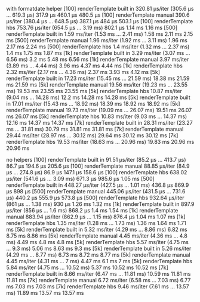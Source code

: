 with formatdate helper
[100] renderTemplate built in  320.81 µs/iter   (305.6 µs … 619.3 µs)  317.9 µs  460.1 µs  480.5 µs
[100] renderTemplate manual     390.6 µs/iter   (380.4 µs … 648.5 µs)  387.1 µs    484 µs  503.1 µs
[100] renderTemplate hbs       753.76 µs/iter    (654.5 µs … 3.19 ms)  802.1 µs   1.14 ms   1.16 ms
[500] renderTemplate built in    1.59 ms/iter     (1.53 ms … 2.41 ms)   1.58 ms   2.11 ms   2.15 ms
[500] renderTemplate manual      1.96 ms/iter     (1.92 ms … 3.11 ms)   1.96 ms   2.17 ms   2.24 ms
[500] renderTemplate hbs          1.4 ms/iter     (1.32 ms … 2.37 ms)    1.4 ms   1.75 ms   1.87 ms
[1k] renderTemplate built in     3.29 ms/iter     (3.07 ms … 6.56 ms)    3.2 ms   5.48 ms   6.56 ms
[1k] renderTemplate manual       3.97 ms/iter     (3.89 ms … 4.44 ms)   3.96 ms   4.37 ms   4.44 ms
[1k] renderTemplate hbs          2.32 ms/iter     (2.17 ms … 4.36 ms)   2.37 ms   3.93 ms   4.12 ms
[5k] renderTemplate built in    17.23 ms/iter   (15.45 ms … 21.59 ms)  18.38 ms  21.59 ms  21.59 ms
[5k] renderTemplate manual      19.56 ms/iter   (19.23 ms … 23.55 ms)  19.53 ms  23.55 ms  23.55 ms
[5k] renderTemplate hbs         10.87 ms/iter    (9.04 ms … 14.28 ms)   12.2 ms  14.28 ms  14.28 ms
[5k] renderTemplate built in    17.01 ms/iter   (15.43 ms … 18.92 ms)  18.39 ms  18.92 ms  18.92 ms
[5k] renderTemplate manual      19.73 ms/iter   (19.09 ms … 26.07 ms)  19.51 ms  26.07 ms  26.07 ms
[5k] renderTemplate hbs         10.83 ms/iter    (9.03 ms … 14.37 ms)  12.16 ms  14.37 ms  14.37 ms
[7k] renderTemplate built in    28.31 ms/iter   (23.27 ms … 31.81 ms)  30.79 ms  31.81 ms  31.81 ms
[7k] renderTemplate manual      29.44 ms/iter   (28.97 ms … 30.12 ms)  29.64 ms  30.12 ms  30.12 ms
[7k] renderTemplate hbs         19.53 ms/iter   (18.63 ms … 20.96 ms)  19.83 ms  20.96 ms  20.96 ms

no helpers
[100] renderTemplate built in   91.51 µs/iter    (85.2 µs … 413.7 µs)   86.7 µs  194.6 µs  205.6 µs
[100] renderTemplate manual     88.85 µs/iter    (84.9 µs … 274.8 µs)   86.9 µs  147.1 µs  158.6 µs
[100] renderTemplate hbs       638.02 µs/iter    (541.6 µs … 3.09 ms)  671.3 µs  985.6 µs   1.05 ms
[500] renderTemplate built in  448.27 µs/iter    (427.5 µs … 1.01 ms)  436.8 µs  869.9 µs    898 µs
[500] renderTemplate manual    445.06 µs/iter   (431.5 µs … 731.6 µs)  440.2 µs  555.9 µs  573.8 µs
[500] renderTemplate hbs       932.64 µs/iter      (861 µs … 1.38 ms)    930 µs   1.26 ms   1.32 ms
[1k] renderTemplate built in    897.9 µs/iter       (856 µs … 1.6 ms)  868.2 µs    1.4 ms   1.54 ms
[1k] renderTemplate manual     883.94 µs/iter    (862.9 µs … 1.15 ms)  876.4 µs   1.04 ms   1.07 ms
[1k] renderTemplate hbs          1.35 ms/iter     (1.28 ms … 1.73 ms)   1.36 ms   1.64 ms   1.71 ms
[5k] renderTemplate built in     5.32 ms/iter     (4.29 ms … 8.86 ms)   6.82 ms   8.75 ms   8.86 ms
[5k] renderTemplate manual       4.45 ms/iter      (4.36 ms … 4.8 ms)   4.49 ms    4.8 ms    4.8 ms
[5k] renderTemplate hbs          5.57 ms/iter      (4.75 ms … 9.3 ms)   5.06 ms   8.63 ms    9.3 ms
[5k] renderTemplate built in     5.26 ms/iter     (4.29 ms … 8.77 ms)   6.73 ms   8.72 ms   8.77 ms
[5k] renderTemplate manual       4.45 ms/iter        (4.31 ms … 7 ms)   4.47 ms    6.1 ms      7 ms
[5k] renderTemplate hbs          5.84 ms/iter    (4.75 ms … 10.52 ms)   5.37 ms  10.52 ms  10.52 ms
[7k] renderTemplate built in     8.66 ms/iter    (6.47 ms … 11.81 ms)  10.59 ms  11.81 ms  11.81 ms
[7k] renderTemplate manual       6.72 ms/iter     (6.58 ms … 7.03 ms)   6.77 ms   7.03 ms   7.03 ms
[7k] renderTemplate hbs          9.46 ms/iter    (7.61 ms … 13.57 ms)  11.89 ms  13.57 ms  13.57 ms